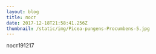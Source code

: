 ```yaml
---
layout: blog
title: пост
date: 2017-12-18T21:58:41.256Z
thumbnail: /static/img/Picea-pungens-Procumbens-5.jpg
---
```

пост191217
